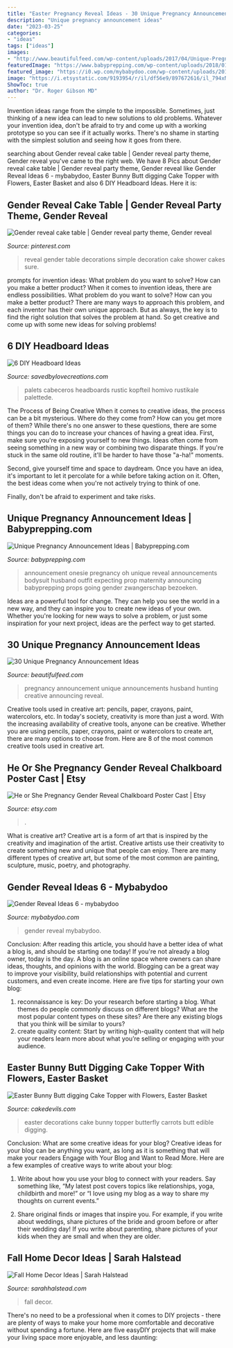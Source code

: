 ```yaml
---
title: "Easter Pregnancy Reveal Ideas - 30 Unique Pregnancy Announcement Ideas"
description: "Unique pregnancy announcement ideas"
date: "2023-03-25"
categories:
- "ideas"
tags: ["ideas"]
images:
- "http://www.beautifulfeed.com/wp-content/uploads/2017/04/Unique-Pregnancy-Announcement-Ideas-4.jpg"
featuredImage: "https://www.babyprepping.com/wp-content/uploads/2018/01/a0d890872654ed8a08ed0c6f411249f9.jpg"
featured_image: "https://i0.wp.com/mybabydoo.com/wp-content/uploads/2017/08/Gender-reveal-ideas-6.jpg?fit=736%2C981&amp;ssl=1"
image: "https://i.etsystatic.com/9193954/r/il/df56e9/897672616/il_794xN.897672616_l7d8.jpg"
ShowToc: true
author: "Dr. Roger Gibson MD"
---
```



Invention ideas range from the simple to the impossible. Sometimes, just thinking of a new idea can lead to new solutions to old problems. Whatever your invention idea, don't be afraid to try and come up with a working prototype so you can see if it actually works. There's no shame in starting with the simplest solution and seeing how it goes from there.

	

		
searching about Gender reveal cake table | Gender reveal party theme, Gender reveal you've came to the right web. We have 8 Pics about Gender reveal cake table | Gender reveal party theme, Gender reveal like Gender Reveal Ideas 6 - mybabydoo, Easter Bunny Butt digging Cake Topper with Flowers, Easter Basket and also 6 DIY Headboard Ideas. Here it is:
		
    
## Gender Reveal Cake Table | Gender Reveal Party Theme, Gender Reveal

<img loading=lazy src="https://i.pinimg.com/736x/9b/4e/a5/9b4ea5958c45dd478bac3ae7bdf6083a.jpg" onerror="this.onerror=null;this.src='https://tse4.mm.bing.net/th?id=OIP.ST61ZJJQlOKesQTnLZTBSAHaJ3&amp;pid=15.1';" alt="Gender reveal cake table | Gender reveal party theme, Gender reveal">

_Source: pinterest.com_

>reveal gender table decorations simple decoration cake shower cakes sure. 

	

prompts for invention ideas: What problem do you want to solve? How can you make a better product?
When it comes to invention ideas, there are endless possibilities. What problem do you want to solve? How can you make a better product? There are many ways to approach this problem, and each inventor has their own unique approach. But as always, the key is to find the right solution that solves the problem at hand. So get creative and come up with some new ideas for solving problems!

    
## 6 DIY Headboard Ideas

<img loading=lazy src="https://savedbylovecreations.com/wp-content/uploads/2011/08/pallet.jpg" onerror="this.onerror=null;this.src='https://tse3.mm.bing.net/th?id=OIP.QfFWxZUHxjJk-U1sq5CuUwHaLG&amp;pid=15.1';" alt="6 DIY Headboard Ideas">

_Source: savedbylovecreations.com_

>palets cabeceros headboards rustic kopfteil homivo rustikale palettede. 

	

The Process of Being Creative
When it comes to creative ideas, the process can be a bit mysterious. Where do they come from? How can you get more of them? While there's no one answer to these questions, there are some things you can do to increase your chances of having a great idea.
First, make sure you're exposing yourself to new things. Ideas often come from seeing something in a new way or combining two disparate things. If you're stuck in the same old routine, it'll be harder to have those "a-ha!" moments.

 Second, give yourself time and space to daydream. Once you have an idea, it's important to let it percolate for a while before taking action on it. Often, the best ideas come when you're not actively trying to think of one.

Finally, don't be afraid to experiment and take risks.

    
## Unique Pregnancy Announcement Ideas | Babyprepping.com

<img loading=lazy src="https://www.babyprepping.com/wp-content/uploads/2018/01/a0d890872654ed8a08ed0c6f411249f9.jpg" onerror="this.onerror=null;this.src='https://tse2.mm.bing.net/th?id=OIP.rkkhdN1g9fuZHy859JbqZgHaHa&amp;pid=15.1';" alt="Unique Pregnancy Announcement Ideas | Babyprepping.com">

_Source: babyprepping.com_

>announcement onesie pregnancy oh unique reveal announcements bodysuit husband outfit expecting prop maternity announcing babyprepping props going gender zwangerschap bezoeken. 

	

Ideas are a powerful tool for change. They can help you see the world in a new way, and they can inspire you to create new ideas of your own. Whether you're looking for new ways to solve a problem, or just some inspiration for your next project, ideas are the perfect way to get started.

    
## 30 Unique Pregnancy Announcement Ideas

<img loading=lazy src="http://www.beautifulfeed.com/wp-content/uploads/2017/04/Unique-Pregnancy-Announcement-Ideas-4.jpg" onerror="this.onerror=null;this.src='https://tse1.mm.bing.net/th?id=OIP.bk_3zllC_P0zzzFDLeJYoQHaLH&amp;pid=15.1';" alt="30 Unique Pregnancy Announcement Ideas">

_Source: beautifulfeed.com_

>pregnancy announcement unique announcements husband hunting creative announcing reveal. 

	

Creative tools used in creative art: pencils, paper, crayons, paint, watercolors, etc.
In today's society, creativity is more than just a word. With the increasing availability of creative tools, anyone can be creative. Whether you are using pencils, paper, crayons, paint or watercolors to create art, there are many options to choose from. Here are 8 of the most common creative tools used in creative art.

    
## He Or She Pregnancy Gender Reveal Chalkboard Poster Cast | Etsy

<img loading=lazy src="https://i.etsystatic.com/9193954/r/il/df56e9/897672616/il_794xN.897672616_l7d8.jpg" onerror="this.onerror=null;this.src='https://tse3.mm.bing.net/th?id=OIP.Wep3N82ZoC6qRzqtVxIhTAHaJ4&amp;pid=15.1';" alt="He or She Pregnancy Gender Reveal Chalkboard Poster Cast | Etsy">

_Source: etsy.com_

>. 

	

What is creative art?
Creative art is a form of art that is inspired by the creativity and imagination of the artist. Creative artists use their creativity to create something new and unique that people can enjoy. There are many different types of creative art, but some of the most common are painting, sculpture, music, poetry, and photography.

    
## Gender Reveal Ideas 6 - Mybabydoo

<img loading=lazy src="https://i0.wp.com/mybabydoo.com/wp-content/uploads/2017/08/Gender-reveal-ideas-6.jpg?fit=736%2C981&amp;ssl=1" onerror="this.onerror=null;this.src='https://tse3.mm.bing.net/th?id=OIP.VUkJXdHaddawS-LLtII8NQHaJ3&amp;pid=15.1';" alt="Gender Reveal Ideas 6 - mybabydoo">

_Source: mybabydoo.com_

>gender reveal mybabydoo. 

	

Conclusion: After reading this article, you should have a better idea of what a blog is, and should be starting one today!
If you're not already a blog owner, today is the day. A blog is an online space where owners can share ideas, thoughts, and opinions with the world. Blogging can be a great way to improve your visibility, build relationships with potential and current customers, and even create income. Here are five tips for starting your own blog: 
1. reconnaissance is key: Do your research before starting a blog. What themes do people commonly discuss on different blogs? What are the most popular content types on these sites? Are there any existing blogs that you think will be similar to yours? 
2. create quality content: Start by writing high-quality content that will help your readers learn more about what you’re selling or engaging with your audience.

    
## Easter Bunny Butt Digging Cake Topper With Flowers, Easter Basket

<img loading=lazy src="http://www.cakedevils.com/uploads/1/0/9/0/10905695/s275947749466006588_p3788_i5_w640.jpeg" onerror="this.onerror=null;this.src='https://tse1.mm.bing.net/th?id=OIP.Akd0uqVnpdRWQdbykBVLNQHaIa&amp;pid=15.1';" alt="Easter Bunny Butt digging Cake Topper with Flowers, Easter Basket">

_Source: cakedevils.com_

>easter decorations cake bunny topper butterfly carrots butt edible digging. 

	

Conclusion: What are some creative ideas for your blog?
Creative ideas for your blog can be anything you want, as long as it is something that will make your readers Engage with Your Blog and Want to Read More. Here are a few examples of creative ways to write about your blog:
1. Write about how you use your blog to connect with your readers. Say something like, “My latest post covers topics like relationships, yoga, childbirth and more!” or “I love using my blog as a way to share my thoughts on current events.”

2. Share original finds or images that inspire you. For example, if you write about weddings, share pictures of the bride and groom before or after their wedding day! If you write about parenting, share pictures of your kids when they are small and when they are older.


    
## Fall Home Decor Ideas | Sarah Halstead

<img loading=lazy src="https://www.sarahhalstead.com/wp-content/uploads/2016/09/fall-3.jpg" onerror="this.onerror=null;this.src='https://tse4.mm.bing.net/th?id=OIP.s2uENWqDsRIIr0UM2xxHFgHaLH&amp;pid=15.1';" alt="Fall Home Decor Ideas | Sarah Halstead">

_Source: sarahhalstead.com_

>fall decor. 

	

There's no need to be a professional when it comes to DIY projects - there are plenty of ways to make your home more comfortable and decorative without spending a fortune. Here are five easyDIY projects that will make your living space more enjoyable, and less daunting: 

